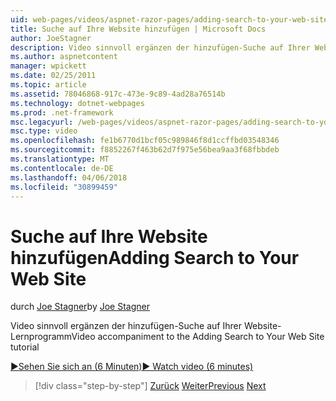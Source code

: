 ```yaml
---
uid: web-pages/videos/aspnet-razor-pages/adding-search-to-your-web-site
title: Suche auf Ihre Website hinzufügen | Microsoft Docs
author: JoeStagner
description: Video sinnvoll ergänzen der hinzufügen-Suche auf Ihrer Website-Lernprogramm
ms.author: aspnetcontent
manager: wpickett
ms.date: 02/25/2011
ms.topic: article
ms.assetid: 78046868-917c-473e-9c89-4ad28a76514b
ms.technology: dotnet-webpages
ms.prod: .net-framework
msc.legacyurl: /web-pages/videos/aspnet-razor-pages/adding-search-to-your-web-site
msc.type: video
ms.openlocfilehash: fe1b6770d1bcf05c989846f8d1ccffbd03548346
ms.sourcegitcommit: f8852267f463b62d7f975e56bea9aa3f68fbbdeb
ms.translationtype: MT
ms.contentlocale: de-DE
ms.lasthandoff: 04/06/2018
ms.locfileid: "30899459"
---
```

<a name="adding-search-to-your-web-site"></a><span data-ttu-id="1a69f-103">Suche auf Ihre Website hinzufügen</span><span class="sxs-lookup"><span data-stu-id="1a69f-103">Adding Search to Your Web Site</span></span>
====================
<span data-ttu-id="1a69f-104">durch [Joe Stagner](https://github.com/JoeStagner)</span><span class="sxs-lookup"><span data-stu-id="1a69f-104">by [Joe Stagner](https://github.com/JoeStagner)</span></span>

<span data-ttu-id="1a69f-105">Video sinnvoll ergänzen der hinzufügen-Suche auf Ihrer Website-Lernprogramm</span><span class="sxs-lookup"><span data-stu-id="1a69f-105">Video accompaniment to the Adding Search to Your Web Site tutorial</span></span>

[<span data-ttu-id="1a69f-106">&#9654;Sehen Sie sich an (6 Minuten)</span><span class="sxs-lookup"><span data-stu-id="1a69f-106">&#9654; Watch video (6 minutes)</span></span>](https://channel9.msdn.com/Blogs/ASP-NET-Site-Videos/adding-search-to-your-web-site)

> [!div class="step-by-step"]
> <span data-ttu-id="1a69f-107">[Zurück](adding-email-to-your-web-site.md)
> [Weiter](adding-social-networking-to-your-website.md)</span><span class="sxs-lookup"><span data-stu-id="1a69f-107">[Previous](adding-email-to-your-web-site.md)
[Next](adding-social-networking-to-your-website.md)</span></span>
